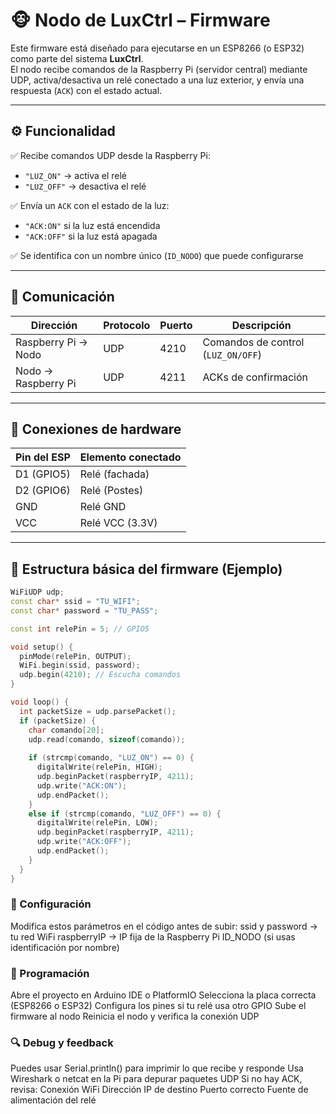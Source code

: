 # 🐵 Nodo de LuxCtrl – Firmware

Este firmware está diseñado para ejecutarse en un ESP8266 (o ESP32) como parte del sistema **LuxCtrl**.  
El nodo recibe comandos de la Raspberry Pi (servidor central) mediante UDP, activa/desactiva un relé conectado a una luz exterior, y envía una respuesta (`ACK`) con el estado actual.

---

## ⚙️ Funcionalidad

✅ Recibe comandos UDP desde la Raspberry Pi:
- `"LUZ_ON"` → activa el relé
- `"LUZ_OFF"` → desactiva el relé

✅ Envía un `ACK` con el estado de la luz:
- `"ACK:ON"` si la luz está encendida
- `"ACK:OFF"` si la luz está apagada

✅ Se identifica con un nombre único (`ID_NODO`) que puede configurarse

---

## 📡 Comunicación

| Dirección           | Protocolo | Puerto | Descripción                         |
|--------------------|-----------|--------|-------------------------------------|
| Raspberry Pi → Nodo | UDP       | 4210   | Comandos de control (`LUZ_ON/OFF`)  |
| Nodo → Raspberry Pi | UDP       | 4211   | ACKs de confirmación                |

---

## 🔌 Conexiones de hardware

| Pin del ESP | Elemento conectado    |
|-------------|-----------------------|
| D1 (GPIO5)  | Relé (fachada)        |
| D2 (GPIO6)  | Relé (Postes)         |
| GND         | Relé GND              |
| VCC         | Relé VCC (3.3V)       |

---

## 🧠 Estructura básica del firmware (Ejemplo)

```cpp
WiFiUDP udp;
const char* ssid = "TU_WIFI";
const char* password = "TU_PASS";

const int relePin = 5; // GPIO5

void setup() {
  pinMode(relePin, OUTPUT);
  WiFi.begin(ssid, password);
  udp.begin(4210); // Escucha comandos
}

void loop() {
  int packetSize = udp.parsePacket();
  if (packetSize) {
    char comando[20];
    udp.read(comando, sizeof(comando));
    
    if (strcmp(comando, "LUZ_ON") == 0) {
      digitalWrite(relePin, HIGH);
      udp.beginPacket(raspberryIP, 4211);
      udp.write("ACK:ON");
      udp.endPacket();
    }
    else if (strcmp(comando, "LUZ_OFF") == 0) {
      digitalWrite(relePin, LOW);
      udp.beginPacket(raspberryIP, 4211);
      udp.write("ACK:OFF");
      udp.endPacket();
    }
  }
}
```

### 📝 Configuración
Modifica estos parámetros en el código antes de subir:
ssid y password → tu red WiFi
raspberryIP → IP fija de la Raspberry Pi
ID_NODO (si usas identificación por nombre)

### 🚀 Programación
Abre el proyecto en Arduino IDE o PlatformIO
Selecciona la placa correcta (ESP8266 o ESP32)
Configura los pines si tu relé usa otro GPIO
Sube el firmware al nodo
Reinicia el nodo y verifica la conexión UDP

### 🔍 Debug y feedback
Puedes usar Serial.println() para imprimir lo que recibe y responde
Usa Wireshark o netcat en la Pi para depurar paquetes UDP
Si no hay ACK, revisa:
Conexión WiFi
Dirección IP de destino
Puerto correcto
Fuente de alimentación del relé
